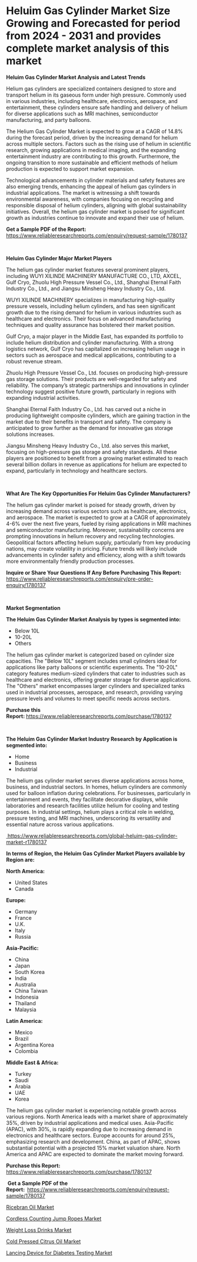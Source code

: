 <p><h1>Heluim Gas Cylinder Market Size Growing and Forecasted for period from 2024 - 2031 and provides complete market analysis of this market</h1></p><p><strong>Heluim Gas Cylinder Market Analysis and Latest Trends</strong></p>
<p><p>Helium gas cylinders are specialized containers designed to store and transport helium in its gaseous form under high pressure. Commonly used in various industries, including healthcare, electronics, aerospace, and entertainment, these cylinders ensure safe handling and delivery of helium for diverse applications such as MRI machines, semiconductor manufacturing, and party balloons.</p><p>The Helium Gas Cylinder Market is expected to grow at a CAGR of 14.8% during the forecast period, driven by the increasing demand for helium across multiple sectors. Factors such as the rising use of helium in scientific research, growing applications in medical imaging, and the expanding entertainment industry are contributing to this growth. Furthermore, the ongoing transition to more sustainable and efficient methods of helium production is expected to support market expansion. </p><p>Technological advancements in cylinder materials and safety features are also emerging trends, enhancing the appeal of helium gas cylinders in industrial applications. The market is witnessing a shift towards environmental awareness, with companies focusing on recycling and responsible disposal of helium cylinders, aligning with global sustainability initiatives. Overall, the helium gas cylinder market is poised for significant growth as industries continue to innovate and expand their use of helium.</p></p>
<p><strong>Get a Sample PDF of the Report:&nbsp;</strong> <a href="https://www.reliableresearchreports.com/enquiry/request-sample/1780137?utm_campaign=7&utm_medium=2&utm_source=Github&utm_content=ia&utm_term=09102024&utm_id=heluim-gas-cylinder">https://www.reliableresearchreports.com/enquiry/request-sample/1780137</a></p>
<p>&nbsp;</p>
<p><strong>Heluim Gas Cylinder Major Market Players</strong></p>
<p><p>The helium gas cylinder market features several prominent players, including WUYI XILINDE MACHINERY MANUFACTURE CO., LTD, AXCEL, Gulf Cryo, Zhuolu High Pressure Vessel Co., Ltd., Shanghai Eternal Faith Industry Co., Ltd., and Jiangsu Minsheng Heavy Industry Co., Ltd. </p><p>WUYI XILINDE MACHINERY specializes in manufacturing high-quality pressure vessels, including helium cylinders, and has seen significant growth due to the rising demand for helium in various industries such as healthcare and electronics. Their focus on advanced manufacturing techniques and quality assurance has bolstered their market position.</p><p>Gulf Cryo, a major player in the Middle East, has expanded its portfolio to include helium distribution and cylinder manufacturing. With a strong logistics network, Gulf Cryo has capitalized on increasing helium usage in sectors such as aerospace and medical applications, contributing to a robust revenue stream.</p><p>Zhuolu High Pressure Vessel Co., Ltd. focuses on producing high-pressure gas storage solutions. Their products are well-regarded for safety and reliability. The company’s strategic partnerships and innovations in cylinder technology suggest positive future growth, particularly in regions with expanding industrial activities.</p><p>Shanghai Eternal Faith Industry Co., Ltd. has carved out a niche in producing lightweight composite cylinders, which are gaining traction in the market due to their benefits in transport and safety. The company is anticipated to grow further as the demand for innovative gas storage solutions increases.</p><p>Jiangsu Minsheng Heavy Industry Co., Ltd. also serves this market, focusing on high-pressure gas storage and safety standards. All these players are positioned to benefit from a growing market estimated to reach several billion dollars in revenue as applications for helium are expected to expand, particularly in technology and healthcare sectors.</p></p>
<p>&nbsp;</p>
<p><strong>What Are The Key Opportunities For Heluim Gas Cylinder Manufacturers?</strong></p>
<p><p>The helium gas cylinder market is poised for steady growth, driven by increasing demand across various sectors such as healthcare, electronics, and aerospace. The market is expected to grow at a CAGR of approximately 4-6% over the next five years, fueled by rising applications in MRI machines and semiconductor manufacturing. Moreover, sustainability concerns are prompting innovations in helium recovery and recycling technologies. Geopolitical factors affecting helium supply, particularly from key producing nations, may create volatility in pricing. Future trends will likely include advancements in cylinder safety and efficiency, along with a shift towards more environmentally friendly production processes.</p></p>
<p><strong>Inquire or Share Your Questions If Any Before Purchasing This Report:</strong> <a href="https://www.reliableresearchreports.com/enquiry/pre-order-enquiry/1780137?utm_campaign=7&utm_medium=2&utm_source=Github&utm_content=ia&utm_term=09102024&utm_id=heluim-gas-cylinder">https://www.reliableresearchreports.com/enquiry/pre-order-enquiry/1780137</a></p>
<p>&nbsp;</p>
<p><strong>Market Segmentation</strong></p>
<p><strong>The Heluim Gas Cylinder Market Analysis by types is segmented into:</strong></p>
<p><ul><li>Below 10L</li><li>10-20L</li><li>Others</li></ul></p>
<p><p>The helium gas cylinder market is categorized based on cylinder size capacities. The "Below 10L" segment includes small cylinders ideal for applications like party balloons or scientific experiments. The "10-20L" category features medium-sized cylinders that cater to industries such as healthcare and electronics, offering greater storage for diverse applications. The "Others" market encompasses larger cylinders and specialized tanks used in industrial processes, aerospace, and research, providing varying pressure levels and volumes to meet specific needs across sectors.</p></p>
<p><strong>Purchase this Report:&nbsp;</strong><a href="https://www.reliableresearchreports.com/purchase/1780137?utm_campaign=7&utm_medium=2&utm_source=Github&utm_content=ia&utm_term=09102024&utm_id=heluim-gas-cylinder">https://www.reliableresearchreports.com/purchase/1780137</a></p>
<p>&nbsp;</p>
<p><strong>The Heluim Gas Cylinder Market Industry Research by Application is segmented into:</strong></p>
<p><ul><li>Home</li><li>Business</li><li>Industrial</li></ul></p>
<p><p>The helium gas cylinder market serves diverse applications across home, business, and industrial sectors. In homes, helium cylinders are commonly used for balloon inflation during celebrations. For businesses, particularly in entertainment and events, they facilitate decorative displays, while laboratories and research facilities utilize helium for cooling and testing purposes. In industrial settings, helium plays a critical role in welding, pressure testing, and MRI machines, underscoring its versatility and essential nature across various applications.</p></p>
<p><a href="https://www.reliableresearchreports.com/global-heluim-gas-cylinder-market-r1780137?utm_campaign=7&utm_medium=2&utm_source=Github&utm_content=ia&utm_term=09102024&utm_id=heluim-gas-cylinder">&nbsp;https://www.reliableresearchreports.com/global-heluim-gas-cylinder-market-r1780137</a></p>
<p><strong>In terms of Region, the Heluim Gas Cylinder Market Players available by Region are:</strong></p>
<p>
    <p> <strong> North America: </strong>
        <ul>
            <li>United States</li>
            <li>Canada</li>
        </ul>
        </p> 
    <p> <strong> Europe: </strong>
        <ul>
            <li>Germany</li>
            <li>France</li>
            <li>U.K.</li>
            <li>Italy</li>
            <li>Russia</li>
        </ul>
        </p> 
    <p> <strong> Asia-Pacific: </strong>
        <ul>
            <li>China</li>
            <li>Japan</li>
            <li>South Korea</li>
            <li>India</li>
            <li>Australia</li>
            <li>China Taiwan</li>
            <li>Indonesia</li>
            <li>Thailand</li>
            <li>Malaysia</li>
        </ul>
        </p> 
    <p> <strong> Latin America: </strong>
        <ul>
            <li>Mexico</li>
            <li>Brazil</li>
            <li>Argentina Korea</li>
            <li>Colombia</li>
        </ul>
        </p> 
    <p> <strong> Middle East & Africa: </strong>
        <ul>
            <li>Turkey</li>
            <li>Saudi</li>
            <li>Arabia</li>
            <li>UAE</li>
            <li>Korea</li>
        </ul>
    </p>
    </p>
<p><p>The helium gas cylinder market is experiencing notable growth across various regions. North America leads with a market share of approximately 35%, driven by industrial applications and medical uses. Asia-Pacific (APAC), with 30%, is rapidly expanding due to increasing demand in electronics and healthcare sectors. Europe accounts for around 25%, emphasizing research and development. China, as part of APAC, shows substantial potential with a projected 15% market valuation share. North America and APAC are expected to dominate the market moving forward.</p></p>
<p><strong>Purchase this Report: </strong><a href="https://www.reliableresearchreports.com/purchase/1780137?utm_campaign=7&utm_medium=2&utm_source=Github&utm_content=ia&utm_term=09102024&utm_id=heluim-gas-cylinder">https://www.reliableresearchreports.com/purchase/1780137</a></p>
<p>&nbsp;<strong>Get a Sample PDF of the Report:&nbsp;&nbsp;</strong><a href="https://www.reliableresearchreports.com/enquiry/request-sample/1780137?utm_campaign=7&utm_medium=2&utm_source=Github&utm_content=ia&utm_term=09102024&utm_id=heluim-gas-cylinder">https://www.reliableresearchreports.com/enquiry/request-sample/1780137</a></p>
<p><strong></strong></p>
<p><p><a href="https://issuu.com/reportprime-2/docs/ricebran-oil-market-size-2030.pptx_5a386667d9d302?utm_campaign=7&utm_medium=2&utm_source=Github&utm_content=ia&utm_term=09102024&utm_id=heluim-gas-cylinder">Ricebran Oil Market</a></p><p><a href="https://github.com/MarilynDouglas476/Market-Research-Report-List-1/blob/main/cordless-counting-jump-ropes-market.md?utm_campaign=7&utm_medium=2&utm_source=Github&utm_content=ia&utm_term=09102024&utm_id=heluim-gas-cylinder">Cordless Counting Jump Ropes Market</a></p><p><a href="https://issuu.com/reportprime-2/docs/weight-loss-drinks-market-size-2030_710334cf9d03ea?utm_campaign=7&utm_medium=2&utm_source=Github&utm_content=ia&utm_term=09102024&utm_id=heluim-gas-cylinder">Weight Loss Drinks Market</a></p><p><a href="https://www.linkedin.com/pulse/cold-pressed-citrus-oil-industry-sector-new-technologies-njoie?trackingId=dbxo0w8rRXG%2Feh59ZdZr7Q%3D%3D&utm_campaign=7&utm_medium=2&utm_source=Github&utm_content=ia&utm_term=09102024&utm_id=heluim-gas-cylinder">Cold Pressed Citrus Oil Market</a></p><p><a href="https://github.com/FahadAhmed223/Market-Research-Report-List-1/blob/main/lancing-device-for-diabetes-testing-market.md?utm_campaign=7&utm_medium=2&utm_source=Github&utm_content=ia&utm_term=09102024&utm_id=heluim-gas-cylinder">Lancing Device for Diabetes Testing Market</a></p></p>